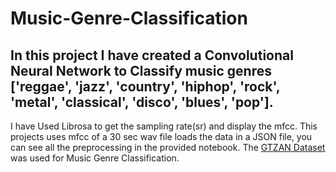 # Music-Genre-Classification
## In this project I have created a Convolutional Neural Network to Classify music genres ['reggae', 'jazz', 'country', 'hiphop', 'rock', 'metal', 'classical', 'disco', 'blues', 'pop']. 
I have Used Librosa to get the sampling rate(sr) and display the mfcc.
This projects uses mfcc of a 30 sec wav file loads the data in a JSON file, you can see all the preprocessing in the provided notebook.
The [GTZAN Dataset](https://www.kaggle.com/datasets/andradaolteanu/gtzan-dataset-music-genre-classification) was used for Music Genre Classification. 
